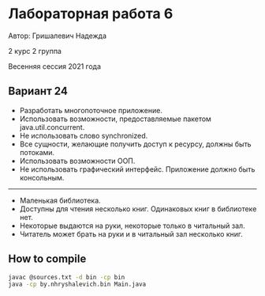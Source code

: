 # Лабораторная работа 6

Автор: Гришалевич Надежда

2 курс 2 группа

Весенняя сессия 2021 года

## Вариант 24

- Разработать многопоточное приложение.
- Использовать возможности, предоставляемые пакетом java.util.concurrent.
- Не использовать слово synchronized.
- Все сущности, желающие получить доступ к ресурсу, должны быть потоками.
- Использовать возможности ООП.
- Не использовать графический интерфейс. Приложение должно быть консольным.
---
- Маленькая библиотека.
- Доступны для чтения несколько книг. Одинаковых книг в библиотеке нет.
- Некоторые выдаются на руки, некоторые только в читальный зал.
- Читатель может брать на руки и в читальный зал несколько книг.

## How to compile

```bash
javac @sources.txt -d bin -cp bin
java -cp by.nhryshalevich.bin Main.java
```
